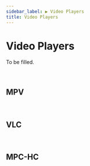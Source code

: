 ```yaml
---
sidebar_label: ▶️ Video Players
title: Video Players
---
```


# Video Players

To be filled.

&nbsp;&nbsp;

## MPV

&nbsp;&nbsp;

## VLC

&nbsp;&nbsp;

## MPC-HC